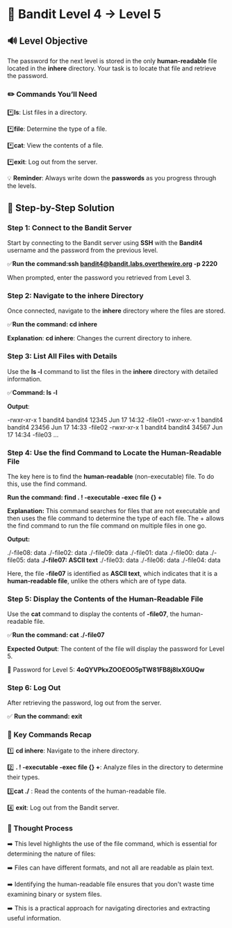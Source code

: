 # 🎲 Bandit Level 4 → Level 5




## 🔊 Level Objective

The password for the next level is stored in the only **human-readable** file located in the **inhere** directory. Your task is to locate that file and retrieve the password.



### ✏️ Commands You’ll Need


:asterisk:**ls**: List files in a directory.

:asterisk:**file**: Determine the type of a file.

:asterisk:**cat**: View the contents of a file.

:asterisk:**exit**: Log out from the server.




💡 **Reminder**: Always write down the **passwords** as you progress through the levels.





## 📃 Step-by-Step Solution


### Step 1: Connect to the Bandit Server


Start by connecting to the Bandit server using **SSH** with the **Bandit4** username and the password from the previous level.

:white_check_mark:**Run the command:ssh bandit4@bandit.labs.overthewire.org -p 2220**

When prompted, enter the password you retrieved from Level 3.



### Step 2: Navigate to the inhere Directory


Once connected, navigate to the **inhere** directory where the files are stored.

:white_check_mark:**Run the command: cd inhere**

**Explanation**: **cd inhere**: Changes the current directory to inhere.



### Step 3: List All Files with Details

Use the **ls -l** command to list the files in the **inhere** directory with detailed information.

:white_check_mark:**Command: ls -l**

**Output**:

-rwxr-xr-x 1 bandit4 bandit4 12345 Jun 17 14:32 -file01 -rwxr-xr-x 1 bandit4 bandit4 23456 Jun 17 14:33 -file02 -rwxr-xr-x 1 bandit4 bandit4 34567 Jun 17 14:34 -file03 ...



### Step 4: Use the find Command to Locate the Human-Readable File

The key here is to find the **human-readable** (non-executable) file. To do this, use the find command.

**Run the command: find . ! -executable -exec file {} +**


**Explanation:** This command searches for files that are not executable and then uses the file command to determine the type of each file. The + allows the find command to run the file command on multiple files in one go.


**Output:**

./-file08: data ./-file02: data ./-file09: data ./-file01: data ./-file00: data ./-file05: data **./-file07: ASCII text** ./-file03: data ./-file06: data ./-file04: data


Here, the file **-file07** is identified as **ASCII text**, which indicates that it is a **human-readable file**, unlike the others which are of type data.



### Step 5: Display the Contents of the Human-Readable File

Use the **cat** command to display the contents of **-file07**, the human-readable file.

:white_check_mark:**Run the command: cat ./-file07**

**Expected Output**: The content of the file will display the password for Level 5.


🔑 Password for Level 5: **4oQYVPkxZOOEOO5pTW81FB8j8lxXGUQw** 



### Step 6: Log Out

After retrieving the password, log out from the server.

:white_check_mark: **Run the command: exit**



### :round_pushpin: Key Commands Recap


:one: **cd inhere**: Navigate to the inhere directory.

:two: **. ! -executable -exec file {} +**: Analyze files in the directory to determine their types.

:three:**cat ./** : Read the contents of the human-readable file.

:four: **exit**: Log out from the Bandit server.





### 🔎 Thought Process

:arrow_right: This level highlights the use of the file command, which is essential for determining the nature of files:

:arrow_right: Files can have different formats, and not all are readable as plain text.

:arrow_right: Identifying the human-readable file ensures that you don't waste time examining binary or system files.

:arrow_right: This is a practical approach for navigating directories and extracting useful information.